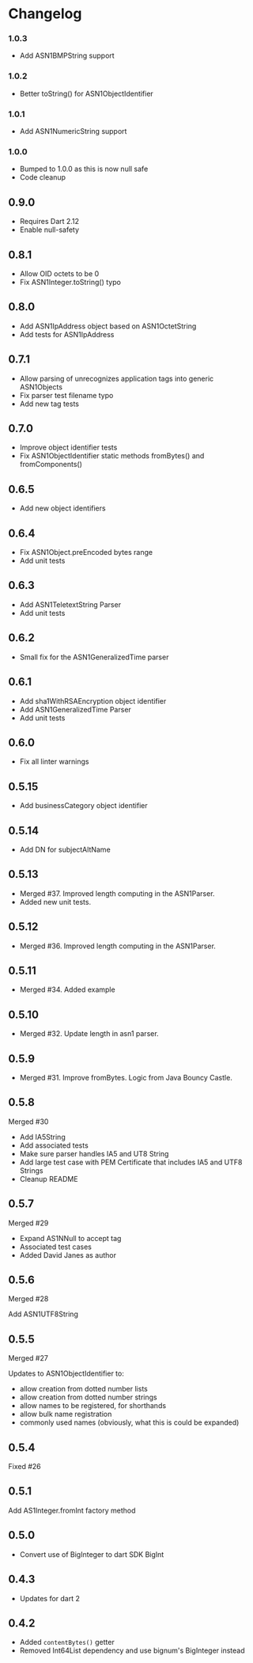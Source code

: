 # Changelog

### 1.0.3

- Add ASN1BMPString support

### 1.0.2

- Better toString() for ASN1ObjectIdentifier
  
### 1.0.1

- Add ASN1NumericString support

### 1.0.0

- Bumped to 1.0.0 as this is now null safe
- Code cleanup

## 0.9.0 

- Requires Dart 2.12
- Enable null-safety

## 0.8.1

- Allow OID octets to be 0
- Fix ASN1Integer.toString() typo

## 0.8.0

- Add ASN1IpAddress object based on ASN1OctetString
- Add tests for ASN1IpAddress

## 0.7.1

- Allow parsing of unrecognizes application tags into generic ASN1Objects
- Fix parser test filename typo
- Add new tag tests

## 0.7.0

- Improve object identifier tests
- Fix ASN1ObjectIdentifier static methods fromBytes() and fromComponents()

## 0.6.5

- Add new object identifiers

## 0.6.4

- Fix ASN1Object.preEncoded bytes range
- Add unit tests

## 0.6.3

- Add ASN1TeletextString Parser
- Add unit tests

## 0.6.2

- Small fix for the ASN1GeneralizedTime parser

## 0.6.1

- Add sha1WithRSAEncryption object identifier
- Add ASN1GeneralizedTime Parser
- Add unit tests

## 0.6.0

- Fix all linter warnings

## 0.5.15

- Add businessCategory object identifier

## 0.5.14

- Add DN for subjectAltName

## 0.5.13

- Merged #37. Improved length computing in the ASN1Parser.
- Added new unit tests.

## 0.5.12

- Merged #36. Improved length computing in the ASN1Parser.

## 0.5.11

- Merged #34. Added example

## 0.5.10

- Merged #32. Update length in asn1 parser.

## 0.5.9

- Merged #31. Improve fromBytes. Logic from Java Bouncy Castle.

## 0.5.8

Merged #30

- Add IA5String
- Add associated tests
- Make sure parser handles IA5 and UT8 String
- Add large test case with PEM Certificate that includes IA5 and UTF8 Strings
- Cleanup README

## 0.5.7

Merged #29

- Expand AS1NNull to accept tag
- Associated test cases
- Added David Janes as author

## 0.5.6

Merged #28

Add ASN1UTF8String

## 0.5.5

Merged #27

Updates to ASN1ObjectIdentifier to:

- allow creation from dotted number lists
- allow creation from dotted number strings
- allow names to be registered, for shorthands
- allow bulk name registration
- commonly used names (obviously, what this is could be expanded)

## 0.5.4

Fixed #26

## 0.5.1

Add AS1Integer.fromInt factory method

## 0.5.0

- Convert use of BigInteger to dart SDK BigInt

## 0.4.3

- Updates for dart 2

## 0.4.2

- Added `contentBytes()` getter
- Removed Int64List dependency and use bignum's BigInteger instead
